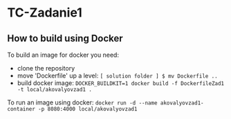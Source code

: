 # TC-Zadanie1
## How to build using Docker

To build an image for docker you need:
- clone the repository
- move 'Dockerfile' up a level: `[ solution folder ] $ mv Dockerfile ..`
- build docker image: `DOCKER_BUILDKIT=1 docker build -f DockerfileZad1 -t local/akovalyovzad1 .`

To run an image using docker: `docker run -d --name akovalyovzad1-container -p 8080:4000 local/akovalyovzad1`
